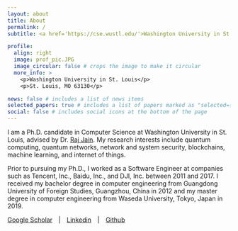 ```yaml
---
layout: about
title: About
permalink: /
subtitle: <a href='https://cse.wustl.edu/'>Washington University in St. Louis</a>. zebo {at} wustl.edu.

profile:
  align: right
  image: prof_pic.JPG
  image_circular: false # crops the image to make it circular
  more_info: >
    <p>Washington University in St. Louis</p>
    <p>St. Louis, MO 63130</p>

news: false # includes a list of news items
selected_papers: true # includes a list of papers marked as "selected={true}"
social: false # includes social icons at the bottom of the page
---
```


I am a Ph.D. candidate in Computer Science at Washington University in St. Louis, advised by Dr. [Raj Jain](https://www.cse.wustl.edu/~jain/). My research interests include quantum computing, quantum networks, network and system security, blockchains, machine learning, and internet of things.

Prior to pursuing my Ph.D., I worked as a Software Engineer at companies such as Tencent, Inc., Baidu, Inc., and DJI, Inc. between 2011 and 2017. I received my bachelor degree in computer engineering from Guangdong University of Foreign Studies, Guangzhou, China in 2012 and my master degree in computer engineering from Waseda University, Tokyo, Japan in 2019.

[Google Scholar](https://scholar.google.com/citations?user=gba_8H8AAAAJ) <span style="padding: 0 10px;">|</span> [Linkedin](https://www.linkedin.com/in/zebo-yang-8232a919/) <span style="padding: 0 10px;">|</span> [Github](https://github.com/zebo)